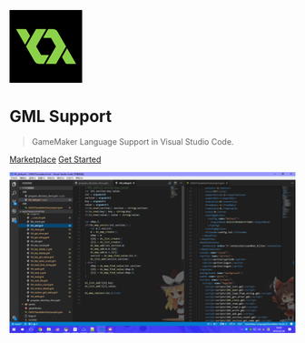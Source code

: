 ![logo](icon.png)

# GML Support

> GameMaker Language Support in Visual Studio Code.

[Marketplace](https://marketplace.visualstudio.com/items?itemName=liaronce.gml-support)
[Get Started](#gml-support)

![](bg.png)